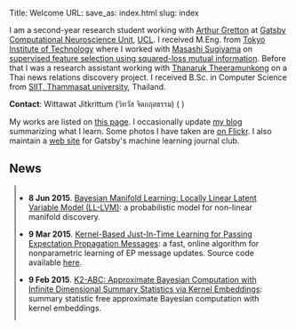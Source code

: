 Title: Welcome
URL:
save_as: index.html
slug: index

<style>
div.news {
    min-width: 200px;
    width: 90%;
    max-height: 500px;
    /* height: 300px;*/
    overflow: auto;

    margin-left: 10px;
    border-left: 1px solid black;
}
</style>
<p>
I am a second-year research student working with <a href="http://www.gatsby.ucl.ac.uk/~gretton/">Arthur Gretton</a> at <a href="http://www.gatsby.ucl.ac.uk/">Gatsby Computational Neuroscience Unit</a>, <a href="http://www.ucl.ac.uk/">UCL</a>.
I received M.Eng. from <a href="http://www.titech.ac.jp/english/">Tokyo Institute of Technology</a> 
where I worked with <a href="http://www.ms.k.u-tokyo.ac.jp/index.html">Masashi Sugiyama</a> on <a href="pages/l1lsmi.html">supervised feature selection using squared-loss mutual information</a>. 
Before that I was a research assistant working with <a href="http://www.siit.tu.ac.th/professor_en.php?id=43">Thanaruk Theeramunkong</a> 
on a Thai news relations discovery project.
I received B.Sc. in Computer Science from <a href="http://www.siit.tu.ac.th/">SIIT, Thammasat university</a>, Thailand. 
</p>

<p>
 <b>Contact</b>: Wittawat Jitkrittum (วิทวัส จิตกฤตธรรม) (
<script type="text/javascript">
// salkd jf92
document.write("witta");
// (J(( Fj3l2lsdlkf j
document.write("wat"); // .....
document.write("@");
// lksadjf 92jldscmLKLKJ:;
document.write("gatsby.ucl");
// mmmm
document.write(".ac.uk");
</script>
)
</p>

<p>
My works are listed on <a href="pages/work.html">this page</a>.
I occasionally update <a href="archives.html">my blog</a> summarizing what I learn.
Some photos I have taken are <a href="http://www.flickr.com/photos/wittawatj/">on Flickr</a>. 
I also maintain a <a href="http://wittawat.com/mljc">web site</a> for Gatsby's machine learning journal club.
</p>

## News
<div class="news">

* **8 Jun 2015**. [Bayesian Manifold Learning: Locally Linear Latent Variable
Model (LL-LVM)](http://arxiv.org/abs/1410.6791): a probabilistic model for
non-linear manifold discovery.

* **9 Mar 2015**. [Kernel-Based Just-In-Time Learning for Passing Expectation
Propagation Messages](pages/kernel_ep.html): a fast, online algorithm for
nonparametric learning of EP message updates. Source code available
[here](https://github.com/wittawatj/kernel-ep). 

* **9 Feb 2015**. [K2-ABC: Approximate Bayesian Computation with
Infinite Dimensional Summary Statistics via Kernel
Embeddings](http://arxiv.org/abs/1502.02558): summary statistic free
approximate Bayesian computation with kernel embeddings. 

</div>
<!--<p>-->
<!--<a class="twitter-timeline" href="https://twitter.com/wittawatj" data-widget-id="422661360594329601">Tweets by @wittawatj</a>-->
<!--<script>!function(d,s,id){var js,fjs=d.getElementsByTagName(s)[0],p=/^http:/.test(d.location)?'http':'https';if(!d.getElementById(id)){js=d.createElement(s);js.id=id;js.src=p+"://platform.twitter.com/widgets.js";fjs.parentNode.insertBefore(js,fjs);}}(document,"script","twitter-wjs");</script>-->
<!--</p>-->

